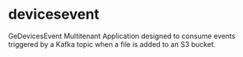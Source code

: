 # devicesevent
GeDevicesEvent Multitenant Application  designed to consume events triggered by a Kafka topic when a file is added to an S3 bucket.
